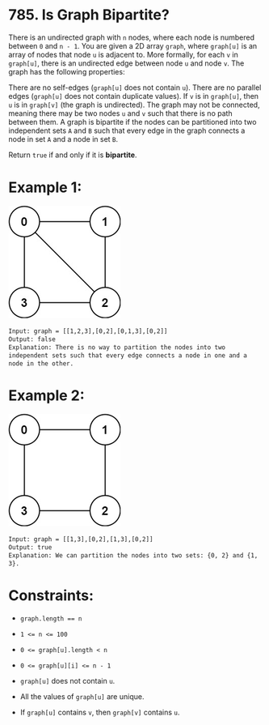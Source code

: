 # 785. Is Graph Bipartite?

There is an undirected graph with ```n``` nodes, where each node is numbered between ```0``` and ```n - 1```. You are given a 2D array ```graph```, where ```graph[u]``` is an array of nodes that node ```u``` is adjacent to. More formally, for each ```v``` in ```graph[u]```, there is an undirected edge between node ```u``` and node ```v```. The graph has the following properties:

There are no self-edges (```graph[u]``` does not contain ```u```).
There are no parallel edges (```graph[u]``` does not contain duplicate values).
If ```v``` is in ```graph[u]```, then ```u``` is in ```graph[v]``` (the graph is undirected).
The graph may not be connected, meaning there may be two nodes ```u``` and ```v``` such that there is no path between them.
A graph is bipartite if the nodes can be partitioned into two independent sets ```A``` and ```B``` such that every edge in the graph connects a node in set ```A``` and a node in set ```B```.

Return ```true``` if and only if it is **bipartite**.

 

# Example 1:
![](https://raw.githubusercontent.com/projeto-de-algoritmos-2024/Grafos1_Leetcode/main/assets/exemplo3.jpg)<br>
```
Input: graph = [[1,2,3],[0,2],[0,1,3],[0,2]]
Output: false
Explanation: There is no way to partition the nodes into two independent sets such that every edge connects a node in one and a node in the other.
```

# Example 2:
![](https://raw.githubusercontent.com/projeto-de-algoritmos-2024/Grafos1_Leetcode/main/assets/exemplo4.jpg)<br>
```
Input: graph = [[1,3],[0,2],[1,3],[0,2]]
Output: true
Explanation: We can partition the nodes into two sets: {0, 2} and {1, 3}.
```

# Constraints:

- ```graph.length == n``` 

- ```1 <= n <= 100``` 

- ```0 <= graph[u].length < n``` 

- ```0 <= graph[u][i] <= n - 1``` 

- ```graph[u]``` does not contain ```u```. 

- All the values of ```graph[u]``` are unique. 

- If ```graph[u]``` contains ```v```, then ```graph[v]``` contains ```u```.